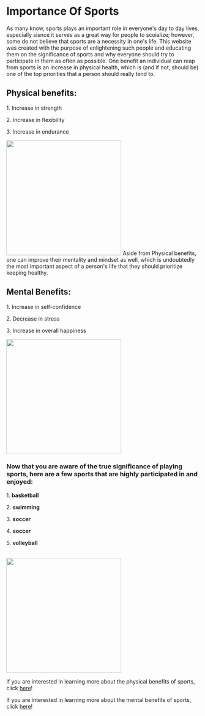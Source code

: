 <h1> Importance Of Sports </h1>
<p> As many know, sports plays an important role in everyone's day to day lives, especially sisnce it serves as a great way for people to scoialize; however, some do not believe that sports are a necessity in one's life. This website was created with the purpose of enlightening such people and educating them on the significance of sports and why everyone should try to participate in them as often as possible. One benefit an individual can reap from sports is an increase in physical health, which is (and if not, should be) one of the top priorities that a person should really tend to. 
<h2> Physical benefits: </h2>
<p> 1. Increase in strength </p>
<p> 2. Increase in flexibility </p>
<p> 3. Increase in endurance </p>
<img src="https://encrypted-tbn0.gstatic.com/images?q=tbn:ANd9GcRtGaVbNsQx9cWajUIVSAzDaLB4ZSco8a9gyw&usqp=CAU" width="300"> 
Aside from Physical benefits, one can improve their mentality and mindset as well, which is undoubtedly the most important aspect of a person's life that they should prioritize keeping healthy. 
<h2> Mental Benefits: </h2> 
<p> 1. Increase in self-confidence </p>
<p> 2. Decrease in stress </p>
<p> 3. Increase in overall happiness </p>
<img src="https://i.ytimg.com/vi/B2B94bBUB_I/maxresdefault.jpg" width="300"> 
<h3> Now that you are aware of the true significance of playing sports, here are a few sports that are highly participated in and enjoyed: </h4>
<p> 1. <strong> basketball </strong> </p>
<p> 2. <strong> swimming </strong> </p>
<p> 3. <strong> soccer </strong> </p>
<p> 4. <strong> soccer </strong> </p>
<p> 5. <strong> volleyball </strong> </p> <br>
<img src="https://uploads-ssl.webflow.com/617b224ba2374548fcc039ba/617b224ba237453ce1c0409b_hpfulq-1234-1024x512.jpg" width="300"> 
<p> If you are interested in learning more about the physical benefits of sports, click <a target="_blank" href="http://insportscenters.com/15-health-benefits-of-sports/">here</a>! </p>
<p> If you are interested in learning more about the mental benefits of sports, click <a target="_blank" href="https://www.advancedsportsandspine.com/the-mental-benefits-of-sports/">here</a>! </p>

